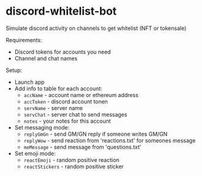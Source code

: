 # discord-whitelist-bot
Simulate discord activity on channels to get whitelist (NFT or tokensale)

Requirements:
- Discord tokens for accounts you need
- Channel and chat names

Setup:
- Launch app
- Add info to table for each account:
  - `accName` - account name or ethereum address
  - `accToken` - discord account tonen
  - `servName` - server name
  - `servChat` - server chat to send messages
  - `notes` - your notes for this account
- Set messaging mode:
  - `replyGmGn` - send GM/GN reply if someone writes GM/GN
  - `replyWow` - send reaction from 'reactions.txt' for someones message
  - `meMessage` - send message from 'questions.txt'
- Set emoji mode:
  - `reactEmoji` - random positive reaction
  - `reactStickers` - random positive sticker

